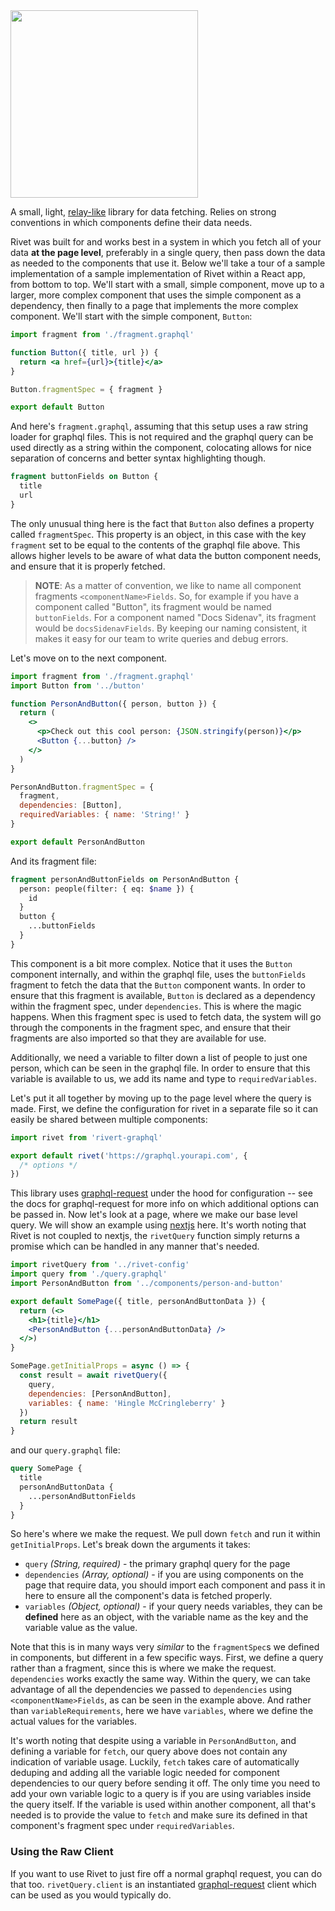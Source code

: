 <img src='https://p176.p0.n0.cdn.getcloudapp.com/items/mXu7GOBx/rivert-logo.svg?v=3113465ffbe401a4918b80694db76467' width='300' />

A small, light, [relay-like](https://relay.dev) library for data fetching. Relies on strong conventions in which components define their data needs.

Rivet was built for and works best in a system in which you fetch all of your data **at the page level**, preferably in a single query, then pass down the data as needed to the components that use it. Below we'll take a tour of a sample implementation of a sample implementation of Rivet within a React app, from bottom to top. We'll start with a small, simple component, move up to a larger, more complex component that uses the simple component as a dependency, then finally to a page that implements the more complex component. We'll start with the simple component, `Button`:

```jsx
import fragment from './fragment.graphql'

function Button({ title, url }) {
  return <a href={url}>{title}</a>
}

Button.fragmentSpec = { fragment }

export default Button
```

And here's `fragment.graphql`, assuming that this setup uses a raw string loader for graphql files. This is not required and the graphql query can be used directly as a string within the component, colocating allows for nice separation of concerns and better syntax highlighting though.

```graphql
fragment buttonFields on Button {
  title
  url
}
```

The only unusual thing here is the fact that `Button` also defines a property called `fragmentSpec`. This property is an object, in this case with the key `fragment` set to be equal to the contents of the graphql file above. This allows higher levels to be aware of what data the button component needs, and ensure that it is properly fetched.

> **NOTE**: As a matter of convention, we like to name all component fragments `<componentName>Fields`. So, for example if you have a component called "Button", its fragment would be named `buttonFields`. For a component named "Docs Sidenav", its fragment would be `docsSidenavFields`. By keeping our naming consistent, it makes it easy for our team to write queries and debug errors.

Let's move on to the next component.

```jsx
import fragment from './fragment.graphql'
import Button from '../button'

function PersonAndButton({ person, button }) {
  return (
    <>
      <p>Check out this cool person: {JSON.stringify(person)}</p>
      <Button {...button} />
    </>
  )
}

PersonAndButton.fragmentSpec = {
  fragment,
  dependencies: [Button],
  requiredVariables: { name: 'String!' }
}

export default PersonAndButton
```

And its fragment file:

```graphql
fragment personAndButtonFields on PersonAndButton {
  person: people(filter: { eq: $name }) {
    id
  }
  button {
    ...buttonFields
  }
}
```

This component is a bit more complex. Notice that it uses the `Button` component internally, and within the graphql file, uses the `buttonFields` fragment to fetch the data that the `Button` component wants. In order to ensure that this fragment is available, `Button` is declared as a dependency within the fragment spec, under `dependencies`. This is where the magic happens. When this fragment spec is used to fetch data, the system will go through the components in the fragment spec, and ensure that their fragments are also imported so that they are available for use.

Additionally, we need a variable to filter down a list of people to just one person, which can be seen in the graphql file. In order to ensure that this variable is available to us, we add its name and type to `requiredVariables`.

Let's put it all together by moving up to the page level where the query is made. First, we define the configuration for rivet in a separate file so it can easily be shared between multiple components:

```js
import rivet from 'rivert-graphql'

export default rivet('https://graphql.yourapi.com', {
  /* options */
})
```

This library uses [graphql-request](https://github.com/prisma-labs/graphql-request) under the hood for configuration -- see the docs for graphql-request for more info on which additional options can be passed in. Now let's look at a page, where we make our base level query. We will show an example using [nextjs](https://nextjs.org/) here. It's worth noting that Rivet is not coupled to nextjs, the `rivetQuery` function simply returns a promise which can be handled in any manner that's needed.

```jsx
import rivetQuery from '../rivet-config'
import query from './query.graphql'
import PersonAndButton from '../components/person-and-button'

export default SomePage({ title, personAndButtonData }) {
  return (<>
    <h1>{title}</h1>
    <PersonAndButton {...personAndButtonData} />
  </>)
}

SomePage.getInitialProps = async () => {
  const result = await rivetQuery({
    query,
    dependencies: [PersonAndButton],
    variables: { name: 'Hingle McCringleberry' }
  })
  return result
}
```

and our `query.graphql` file:

```graphql
query SomePage {
  title
  personAndButtonData {
    ...personAndButtonFields
  }
}
```

So here's where we make the request. We pull down `fetch` and run it within `getInitialProps`. Let's break down the arguments it takes:

- `query` _(String, required)_ - the primary graphql query for the page
- `dependencies` _(Array, optional)_ - if you are using components on the page that require data, you should import each component and pass it in here to ensure all the component's data is fetched properly.
- `variables` _(Object, optional)_ - if your query needs variables, they can be **defined** here as an object, with the variable name as the key and the variable value as the value.

Note that this is in many ways very _similar_ to the `fragmentSpec`s we defined in components, but different in a few specific ways. First, we define a query rather than a fragment, since this is where we make the request. `dependencies` works exactly the same way. Within the query, we can take advantage of all the dependencies we passed to `dependencies` using `<componentName>Fields`, as can be seen in the example above. And rather than `variableRequirements`, here we have `variables`, where we define the actual values for the variables.

It's worth noting that despite using a variable in `PersonAndButton`, and defining a variable for `fetch`, our query above does not contain any indication of variable usage. Luckily, `fetch` takes care of automatically deduping and adding all the variable logic needed for component dependencies to our query before sending it off. The only time you need to add your own variable logic to a query is if you are using variables inside the query itself. If the variable is used within another component, all that's needed is to provide the value to `fetch` and make sure its defined in that component's fragment spec under `requiredVariables`.

### Using the Raw Client

If you want to use Rivet to just fire off a normal graphql request, you can do that too. `rivetQuery.client` is an instantiated [graphql-request](https://github.com/prisma-labs/graphql-request) client which can be used as you would typically do.

